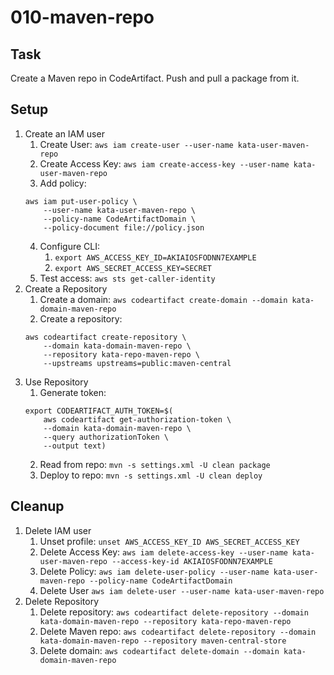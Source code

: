 # 010-maven-repo

## Task
Create a Maven repo in CodeArtifact. Push and pull a package from it.

## Setup
1. Create an IAM user
	1. Create User: `aws iam create-user --user-name kata-user-maven-repo`
	2. Create Access Key: `aws iam create-access-key --user-name kata-user-maven-repo`
	3. Add policy:
	```shell
	aws iam put-user-policy \
		--user-name kata-user-maven-repo \
		--policy-name CodeArtifactDomain \
		--policy-document file://policy.json
	```
	4. Configure CLI:
		1. `export AWS_ACCESS_KEY_ID=AKIAIOSFODNN7EXAMPLE`
		2. `export AWS_SECRET_ACCESS_KEY=SECRET`
	5. Test access: `aws sts get-caller-identity`
2. Create a Repository
	1. Create a domain: `aws codeartifact create-domain --domain kata-domain-maven-repo`
	2. Create a repository: 
	```shell
	aws codeartifact create-repository \
		--domain kata-domain-maven-repo \
		--repository kata-repo-maven-repo \
		--upstreams upstreams=public:maven-central
	```
3. Use Repository
	1. Generate token: 
	```shell
	export CODEARTIFACT_AUTH_TOKEN=$(
		aws codeartifact get-authorization-token \
		--domain kata-domain-maven-repo \
		--query authorizationToken \
		--output text)
	```
	2. Read from repo: `mvn -s settings.xml -U clean package`
	3. Deploy to repo: `mvn -s settings.xml -U clean deploy`

## Cleanup
1. Delete IAM user
	1. Unset profile: `unset AWS_ACCESS_KEY_ID AWS_SECRET_ACCESS_KEY`
	2. Delete Access Key: `aws iam delete-access-key --user-name kata-user-maven-repo --access-key-id AKIAIOSFODNN7EXAMPLE`
	3. Delete Policy: `aws iam delete-user-policy --user-name kata-user-maven-repo --policy-name CodeArtifactDomain`
	4. Delete User `aws iam delete-user --user-name kata-user-maven-repo`
2. Delete Repository
	1. Delete repository: `aws codeartifact delete-repository --domain kata-domain-maven-repo --repository kata-repo-maven-repo`
	2. Delete Maven repo: `aws codeartifact delete-repository --domain kata-domain-maven-repo --repository maven-central-store`
	3. Delete domain: `aws codeartifact delete-domain --domain kata-domain-maven-repo`

